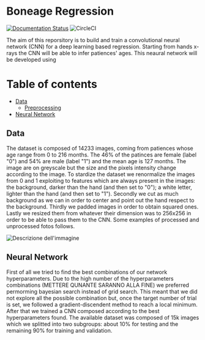 # Boneage Regression

[![Documentation Status](https://readthedocs.org/projects/boneage-regression/badge/?version=latest)](https://boneage-regression.readthedocs.io/en/latest/?badge=latest)
![CircleCI](https://circleci.com/gh/MoseGuerini/boneage_regression/tree/main.svg?style=shield)

The aim of this reporsitory is to build and train a convolutional neural network (CNN) for a deep learning based regression. Starting from hands x-rays the CNN will be able to infer patiences' ages. This neaural network will be developed using
# Table of contents
+ [Data](#Data)
  + [Preprocessing](#Preprocessing)
+ [Neural Network](#Neural_Network)


## Data
The dataset is composed of 14233 images, coming from patiences whose age range from 0 to 216 months. The 46% of the patinces are female (label "0") and 54% are male (label "1") and the mean age is 127 months. 
The image are on greyscale but the size and the pixels intensity change according to the image. To stardize the dataset we renormalize the images from 0 and 1 exploiting to features which are always present in the images: the background, darker than the hand (and then set to "0"); a white letter, lighter than the hand (and then set to "1"). 
Secondly we cut as much background as we can in order to center and point out the hand respect to the background. 
Thirdly we padded images in order to obtain squared ones.
Lastly we resized them from whatever their dimension was to 256x256 in order to be able to pass them to the CNN.
Some examples of processed and unprocessed fotos follows.

![Descrizione dell'immagine](images/mia_immagine.png)

## Neural Network
First of all we tried to find the best combinations of our network hyperparameters. Due to the high number of the hyperparameters combinations (METTERE QUNANTE SARANNO ALLA FINE) we preferred permorming bayesian search instead of grid search. This meant that we did not explore all the possible combination but, once the target number of trial is set, we followed a gradient-discendent method to reach a local minimum.
After that we trained a CNN composed according to the best hyperparameters found. The available dataset was composed of 15k images which we splitted into two subgroups: about 10% for testing and the remaining 90% for training and validation.

